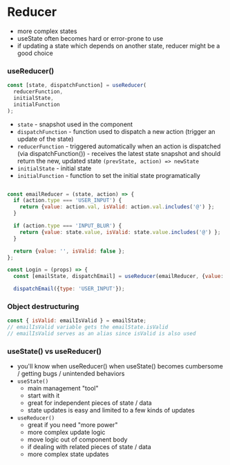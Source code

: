 # Reducer

- more complex states
- useState often becomes hard or error-prone to use
- if updating a state which depends on another state, reducer might be a good choice

### useReducer()

```js
const [state, dispatchFunction] = useReducer(
  reducerFunction,
  initialState,
  initialFunction
);
```

- `state` - snapshot used in the component
- `dispatchFunction` - function used to dispatch a new action (trigger an update of the state)
- `reducerFunction` - triggered automatically when an action is dispatched (via dispatchFunction()) - receives the latest state snapshot and should return the new, updated state `(prevState, action) => newState`
- `initialState` - initial state
- `initialFunction` - function to set the initial state programatically

```js

const emailReducer = (state, action) => {
  if (action.type === 'USER_INPUT') {
    return {value: action.val, isValid: action.val.includes('@') };
  }

  if (action.type === 'INPUT_BLUR') {
    return {value: state.value, isValid: state.value.includes('@') };
  }

  return {value: '', isValid: false };
};

const Login = (props) => {
  const [emailState, dispatchEmail] = useReducer(emailReducer, {value: '', isValid: null});

  dispatchEmail({type: 'USER_INPUT'});
```

### Object destructuring
```js
const { isValid: emailIsValid } = emailState;
// emailIsValid variable gets the emailState.isValid
// emailIsValid serves as an alias since isValid is also used
```
### useState() vs useReducer()
- you'll know when useReducer() when useState() becomes cumbersome / getting bugs / unintended behaviors
- `useState()`
    - main management "tool"
    - start with it
    - great for independent pieces of state / data
    - state updates is easy and limited to a few kinds of updates
- `useReducer()`
    - great if you need "more power"
    - more complex update logic
    - move logic out of component body
    - if dealing with related pieces of state / data
    - more complex state updates
